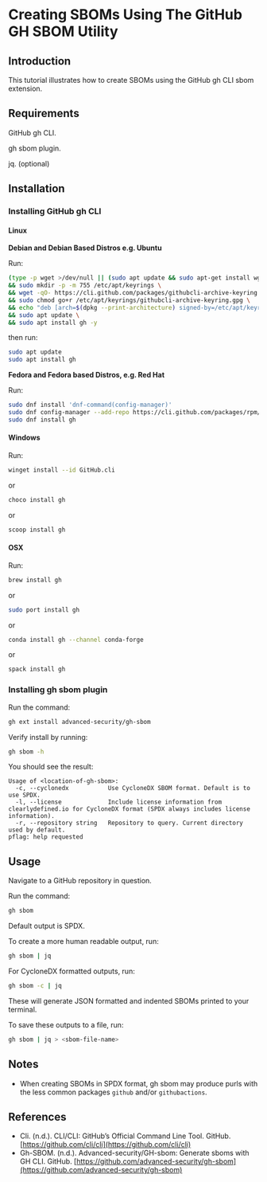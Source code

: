 # Creating SBOMs Using The GitHub GH SBOM Utility

## Introduction

This tutorial illustrates how to create SBOMs using the GitHub gh CLI sbom extension.

## Requirements

GitHub gh CLI.

gh sbom plugin.

jq. (optional)

## Installation

### Installing GitHub gh CLI

#### Linux

**Debian and Debian Based Distros e.g. Ubuntu**

Run:

```bash
(type -p wget >/dev/null || (sudo apt update && sudo apt-get install wget -y)) \
&& sudo mkdir -p -m 755 /etc/apt/keyrings \
&& wget -qO- https://cli.github.com/packages/githubcli-archive-keyring.gpg | sudo tee /etc/apt/keyrings/githubcli-archive-keyring.gpg > /dev/null \
&& sudo chmod go+r /etc/apt/keyrings/githubcli-archive-keyring.gpg \
&& echo "deb [arch=$(dpkg --print-architecture) signed-by=/etc/apt/keyrings/githubcli-archive-keyring.gpg] https://cli.github.com/packages stable main" | sudo tee /etc/apt/sources.list.d/github-cli.list > /dev/null \
&& sudo apt update \
&& sudo apt install gh -y
```

then run:

```bash
sudo apt update
sudo apt install gh
```

**Fedora and Fedora based Distros, e.g. Red Hat**


Run:

```bash
sudo dnf install 'dnf-command(config-manager)'
sudo dnf config-manager --add-repo https://cli.github.com/packages/rpm/gh-cli.repo
sudo dnf install gh
```

#### Windows

Run:

```bash
winget install --id GitHub.cli
```

or

```bash
choco install gh
```

or

```bash
scoop install gh
```


#### OSX

Run:

```bash
brew install gh
```

or

```bash
sudo port install gh
```

or 

```bash
conda install gh --channel conda-forge
```

or


```bash
spack install gh
```


### Installing gh sbom plugin

Run the command:

```bash
gh ext install advanced-security/gh-sbom
```

Verify install by running:

```bash
gh sbom -h
```

You should see the result:

```
Usage of <location-of-gh-sbom>:
  -c, --cyclonedx           Use CycloneDX SBOM format. Default is to use SPDX.
  -l, --license             Include license information from clearlydefined.io for CycloneDX format (SPDX always includes license information).
  -r, --repository string   Repository to query. Current directory used by default.
pflag: help requested
```

## Usage

Navigate to a GitHub repository in question.

Run the command:

```bash
gh sbom
```

Default output is SPDX.

To create a more human readable output, run:

```bash
gh sbom | jq
```

For CycloneDX formatted outputs, run:

```bash
gh sbom -c | jq
```

These will generate JSON formatted and indented SBOMs printed to your terminal.

To save these outputs to a file, run:

```bash
gh sbom | jq > <sbom-file-name>
```

## Notes

* When creating SBOMs in SPDX format, gh sbom may produce purls with the less common packages ```github``` and/or ```githubactions```.

## References

* Cli. (n.d.). CLI/CLI: GitHub’s Official Command Line Tool. GitHub. [https://github.com/cli/cli](https://github.com/cli/cli)
* Gh-SBOM. (n.d.). Advanced-security/GH-sbom: Generate sboms with GH CLI. GitHub. [https://github.com/advanced-security/gh-sbom](https://github.com/advanced-security/gh-sbom)